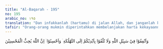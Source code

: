 ```yaml
---
title: "Al-Baqarah - 195"
no: 195
arabic_no: ١٩٥
translation: "Dan infakkanlah (hartamu) di jalan Allah, dan janganlah kamu jatuhkan (diri sendiri) ke dalam kebinasaan dengan tangan sendiri, dan berbuatbaiklah. Sungguh, Allah menyukai orang-orang yang berbuat baik."
tafsir: "Orang-orang mukmin diperintahkan membelanjakan harta kekayaannya untuk berjihad fi sabilillah dan dilarang menjatuhkan dirinya ke dalam jurang kebinasaan karena kebakhilannya. Jika suatu kaum menghadapi peperangan sedangkan mereka kikir, tidak mau membiayai peperangan itu, maka perbuatannya itu berarti membinasakan diri mereka.\n\nMenghadapi jihad dengan tidak ada persiapan serta persediaan yang lengkap dan berjihad bersama-sama dengan orang-orang yang lemah iman dan kemauannya, niscaya akan membawa kepada kebinasaan. Dalam hal infaq fi sabilillah orang harus mempunyai niat yang baik, agar dengan demikian ia akan selalu memperoleh pertolongan Allah."
---
```


وَاَنْفِقُوْا فِيْ سَبِيْلِ اللّٰهِ وَلَا تُلْقُوْا بِاَيْدِيْكُمْ اِلَى التَّهْلُكَةِ ۛ وَاَحْسِنُوْا ۛ اِنَّ اللّٰهَ يُحِبُّ الْمُحْسِنِيْنَ 
